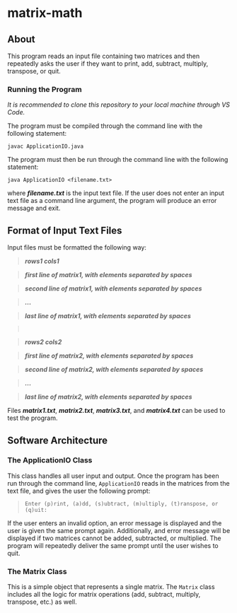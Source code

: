 # matrix-math

## About
This program reads an input file containing two matrices and then repeatedly asks the user if they want to print, add, subtract, multiply, transpose, or quit. 

### Running the Program
_It is recommended to clone this repository to your local machine through VS Code._

The program must be compiled through the command line with the following statement:

`javac ApplicationIO.java`

The program must then be run through the command line with the following statement:

`java ApplicationIO <filename.txt>`

where **_filename.txt_** is the input text file. If the user does not enter an input text file as a command line argument, the program will produce an error message and exit.

## Format of Input Text Files
Input files must be formatted the following way: 

> **_rows1 cols1_**

> **_first line of matrix1, with elements separated by spaces_**

> **_second line of matrix1, with elements separated by spaces_**

> **_..._**

> **_last line of matrix1, with elements separated by spaces_**

> `                                                             `

> **_rows2 cols2_**

> **_first line of matrix2, with elements separated by spaces_**

> **_second line of matrix2, with elements separated by spaces_**

> **_..._**

> **_last line of matrix2, with elements separated by spaces_**

Files **_matrix1.txt_**, **_matrix2.txt_**, **_matrix3.txt_**, and **_matrix4.txt_** can be used to test the program.

## Software Architecture
### The ApplicationIO Class
This class handles all user input and output. Once the program has been run through the command line, `ApplicationIO` reads in the matrices from the text file, and gives the user the following prompt: 

> `Enter (p)rint, (a)dd, (s)ubtract, (m)ultiply, (t)ranspose, or (q)uit:`

If the user enters an invalid option, an error message is displayed and the user is given the same prompt again. Additionally, and error message will be displayed if two matrices cannot be added, subtracted, or multiplied. The program will repeatedly deliver the same prompt until the user wishes to quit.

### The Matrix Class
This is a simple object that represents a single matrix. The `Matrix` class includes all the logic for matrix operations (add, subtract, multiply, transpose, etc.) as well. 
